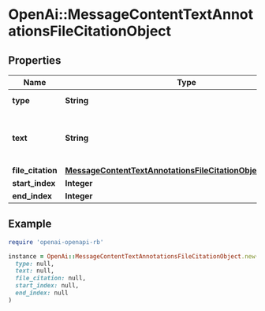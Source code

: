# OpenAi::MessageContentTextAnnotationsFileCitationObject

## Properties

| Name | Type | Description | Notes |
| ---- | ---- | ----------- | ----- |
| **type** | **String** | Always &#x60;file_citation&#x60;. |  |
| **text** | **String** | The text in the message content that needs to be replaced. |  |
| **file_citation** | [**MessageContentTextAnnotationsFileCitationObjectFileCitation**](MessageContentTextAnnotationsFileCitationObjectFileCitation.md) |  |  |
| **start_index** | **Integer** |  |  |
| **end_index** | **Integer** |  |  |

## Example

```ruby
require 'openai-openapi-rb'

instance = OpenAi::MessageContentTextAnnotationsFileCitationObject.new(
  type: null,
  text: null,
  file_citation: null,
  start_index: null,
  end_index: null
)
```

